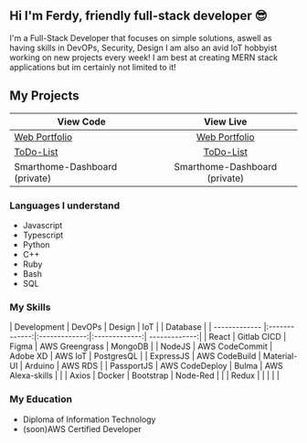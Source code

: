 ## Hi I'm Ferdy, friendly full-stack developer :sunglasses:

I'm a Full-Stack Developer that focuses on simple solutions, aswell as having skills in DevOPs, Security, Design I am also an avid IoT hobbyist working on new projects every week! I am best at creating MERN stack applications but im certainly not limited to it!

## My Projects
| View Code | View Live |
| ------------- |:-------------:|
| [Web Portfolio](https://github.com/FerdyM/developer_portfolio)| [Web Portfolio](https://ferdymacleod.com) |
| [ToDo-List](https://github.com/FerdyM/ToDo-List)| [ToDo-List](https://focused-albattani-08d2ff.netlify.app/) |
| Smarthome-Dashboard (private) | Smarthome-Dashboard (private) |


### Languages I understand

- Javascript
- Typescript
- Python
- C++
- Ruby
- Bash
- SQL


### My Skills
| Development | DevOPs | Design | IoT | | Database |
| ------------- |:-------------:|:-------------:|:-------------:| -------------:|
| React | Gitlab CICD | Figma | AWS Greengrass | MongoDB |
| NodeJS | AWS CodeCommit | Adobe XD | AWS IoT | PostgresQL |
| ExpressJS | AWS CodeBuild | Material-UI | Arduino | AWS RDS |
| PassportJS | AWS CodeDeploy | Bulma | AWS Alexa-skills | |
| Axios | Docker | Bootstrap | Node-Red | |
| Redux | | | | |

### My Education

- Diploma of Information Technology
- (soon)AWS Certified Developer
